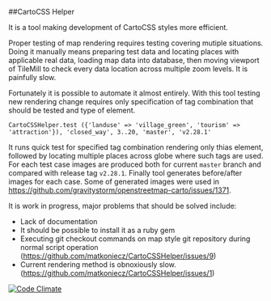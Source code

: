 ##CartoCSS Helper

It is a tool making development of CartoCSS styles more efficient.

Proper testing of map rendering requires testing covering mutiple situations. Doing it manually means preparing test data and locating places with applicable real data, loading map data into database, then moving viewport of TileMill to check every data location across multiple zoom levels. It is painfully slow.

Fortunately it is possible to automate it almost entirely. With this tool testing new rendering change requires only specification of tag combination that should be tested and type of element.

`CartoCSSHelper.test ({'landuse' => 'village_green', 'tourism' => 'attraction'}), 'closed_way', 3..20, 'master', 'v2.28.1'`

It runs quick test for specified tag combination rendering only thias element, followed by locating multiple places across globe where such tags are used. For each test case images are produced both for current `master` branch and compared with release tag `v2.28.1`. Finally tool generates before/after images for each case. Some of generated images were used in https://github.com/gravitystorm/openstreetmap-carto/issues/1371.

It is work in progress, major problems that should be solved include:

* Lack of documentation
* It should be possible to install it as a ruby gem
* Executing git checkout commands on map style git repository during normal script operation (https://github.com/matkoniecz/CartoCSSHelper/issues/9)
* Current rendering method is obnoxiously slow. (https://github.com/matkoniecz/CartoCSSHelper/issues/1)

[![Code Climate](https://codeclimate.com/github/mkoniecz/CartoCSSHelper/badges/gpa.svg)](https://codeclimate.com/github/mkoniecz/CartoCSSHelper)